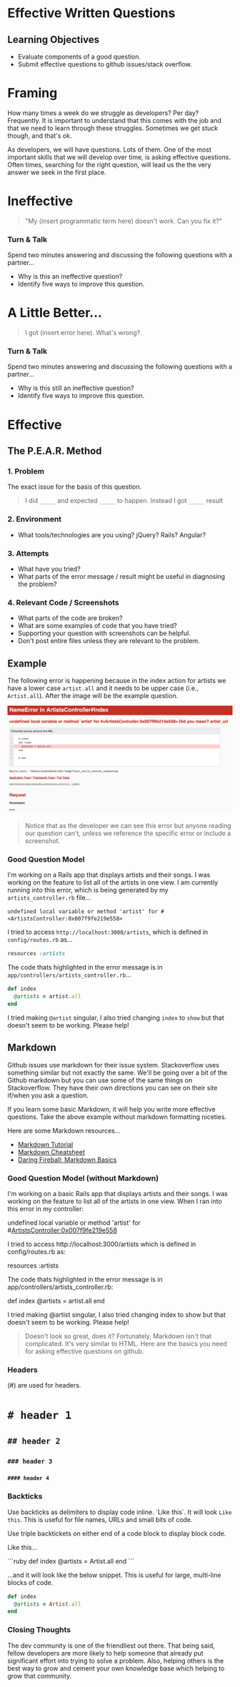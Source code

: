 # Effective Written Questions

## Learning Objectives

- Evaluate components of a good question.
- Submit effective questions to github issues/stack overflow.

# Framing

How many times a week do we struggle as developers? Per day? Frequently. It is important to understand that this comes with the job and that we need to learn through these struggles. Sometimes we get stuck though, and that's ok.

As developers, we will have questions. Lots of them. One of the most important skills that we will develop over time, is asking effective questions. Often times, searching for the right question, will lead us the the very answer we seek in the first place.

# Ineffective

> "My (insert programmatic term here) doesn't work. Can you fix it?"

### Turn & Talk

Spend two minutes answering and discussing the following questions with a partner...
- Why is this an ineffective question?
- Identify five ways to improve this question.

# A Little Better...

> I got (insert error here). What's wrong?

### Turn & Talk

Spend two minutes answering and discussing the following questions with a partner...
- Why is this still an ineffective question?
- Identify five ways to improve this question.

# Effective

## The P.E.A.R. Method

### 1. Problem

The exact issue for the basis of this question.

> I did `_____` and expected `_____` to happen. Instead I got `_____` result

### 2. Environment

- What tools/technologies are you using? jQuery? Rails? Angular?

### 3. Attempts

- What have you tried?
- What parts of the error message / result might be useful in diagnosing the problem?

### 4. Relevant Code / Screenshots

- What parts of the code are broken?
- What are some examples of code that you have tried?
- Supporting your question with screenshots can be helpful.
- Don't post entire files unless they are relevant to the problem.

## Example

The following error is happening because in the index action for artists we have a lower case `artist.all` and it needs to be upper case (i.e., `Artist.all`). After the image will be the example question.

![name_error.png](name_error.png)

> Notice that as the developer we can see this error but anyone reading our question can't, unless we reference the specific error or include a screenshot.

### Good Question Model

I'm working on a Rails app that displays artists and their songs. I was working on the feature to list all of the artists in one view. I am currently running into this error, which is being generated by my `artists_controller.rb` file...

```
undefined local variable or method 'artist' for #<ArtistsController:0x007f9fe219e558>
```

I tried to access `http://localhost:3000/artists`, which is defined in `config/routes.rb` as...

```ruby
resources :artists
```

The code thats highlighted in the error message is in `app/controllers/artists_controller.rb`...

```ruby
def index
  @artists = artist.all
end
```

I tried making `@artist` singular, I also tried changing `index` to `show` but that doesn't seem to be working. Please help!

## Markdown

Github issues use markdown for their issue system. Stackoverflow uses something similar but not exactly the same. We'll be going over a bit of the Github markdown but you can use some of the same things on Stackoverflow. They have their own directions you can see on their site if/when you ask a question.

If you learn some basic Markdown, it will help you write more effective questions. Take the above example without markdown formatting niceties.

Here are some Markdown resources...
- [Markdown Tutorial](http://www.markdowntutorial.com/)
- [Markdown Cheatsheet](https://github.com/adam-p/markdown-here/wiki/Markdown-Cheatsheet)
- [Daring Fireball: Markdown Basics](https://daringfireball.net/projects/markdown/basics)

### Good Question Model (without Markdown)

I'm working on a basic Rails app that displays artists and their songs. I was working on the feature to list all of the artists in one view. When I ran into this error in my controller:

undefined local variable or method 'artist' for #<ArtistsController:0x007f9fe219e558>

I tried to access http://localhost:3000/artists which is defined in config/routes.rb as:

resources :artists

The code thats highlighted in the error message is in app/controllers/artists_controller.rb:

def index
  @artists = artist.all
end

I tried making @artist singular, I also tried changing index to show but that doesn't seem to be working. Please help!

> Doesn't look so great, does it? Fortunately, Markdown isn't that complicated. It's very similar to HTML. Here are the basics you need for asking effective questions on github.

### Headers

(\#) are used for headers.
# `# header 1`
## `## header 2`
### `### header 3`
#### `#### header 4`

### Backticks

Use backticks as delimiters to display code inline. \`Like this\`. It will look `Like this`. This is useful for file names, URLs and small bits of code.

Use triple backtickets on either end of a code block to display block code.

Like this...

\`\`\`ruby
def index
  @artists = Artist.all
end
\`\`\`

...and it will look like the below snippet. This is useful for large, multi-line blocks of code.

```ruby
def index
  @artists = Artist.all
end
```

### Closing Thoughts

The dev community is one of the friendliest out there. That being said, fellow developers are more likely to help someone that already put significant effort into trying to solve a problem. Also, helping others is the best way to grow and cement your own knowledge base which helping to grow that community.
